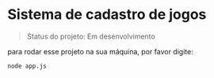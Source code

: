 <h1>Sistema de cadastro de jogos</h1>

> Status do projeto: Em desenvolvimento

para rodar esse projeto na sua máquina, por favor digite:

```
node app.js
```
